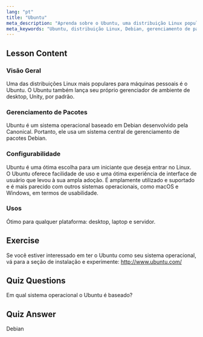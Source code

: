 ```yaml
---
lang: "pt"
title: "Ubuntu"
meta_description: "Aprenda sobre o Ubuntu, uma distribuição Linux popular para iniciantes. Descubra seus recursos, gerenciamento de pacotes e por que é ótimo para uso em desktop e servidor."
meta_keywords: "Ubuntu, distribuição Linux, Debian, gerenciamento de pacotes, iniciante em Linux, tutorial Ubuntu, guia Linux"
---
```


## Lesson Content

### Visão Geral

Uma das distribuições Linux mais populares para máquinas pessoais é o Ubuntu. O Ubuntu também lança seu próprio gerenciador de ambiente de desktop, Unity, por padrão.

### Gerenciamento de Pacotes

Ubuntu é um sistema operacional baseado em Debian desenvolvido pela Canonical. Portanto, ele usa um sistema central de gerenciamento de pacotes Debian.

### Configurabilidade

Ubuntu é uma ótima escolha para um iniciante que deseja entrar no Linux. O Ubuntu oferece facilidade de uso e uma ótima experiência de interface de usuário que levou à sua ampla adoção. É amplamente utilizado e suportado e é mais parecido com outros sistemas operacionais, como macOS e Windows, em termos de usabilidade.

### Usos

Ótimo para qualquer plataforma: desktop, laptop e servidor.

## Exercise

Se você estiver interessado em ter o Ubuntu como seu sistema operacional, vá para a seção de instalação e experimente:
<http://www.ubuntu.com/>

## Quiz Questions

Em qual sistema operacional o Ubuntu é baseado?

## Quiz Answer

Debian
